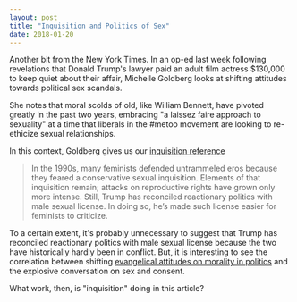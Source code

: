 ```yaml
---
layout: post
title: "Inquisition and Politics of Sex"
date: 2018-01-20
---
```


Another bit from the New York Times. In an op-ed last week following revelations that
Donald Trump's lawyer paid an adult film actress \$130,000 to keep quiet
about their affair, Michelle Goldberg looks at shifting attitudes towards
political sex scandals. 

She notes that moral scolds of old, like William Bennett, have pivoted
greatly in the past two years, embracing "a laissez faire approach to
sexuality" at a time that liberals in the #metoo movement are looking to
re-ethicize sexual relationships.

In this context, Goldberg gives us our [inquisition
reference](https://www.nytimes.com/2018/01/15/opinion/president-porn-star-stephanie-clifford.html?_r=1)

> In the 1990s, many feminists defended untrammeled eros because they feared a conservative sexual inquisition. Elements of that inquisition remain; attacks on reproductive rights have grown only more intense. Still, Trump has reconciled reactionary politics with male sexual license. In doing so, he’s made such license easier for feminists to criticize.

To a certain extent, it's probably unnecessary to suggest that Trump has
reconciled reactionary politics with male sexual license because the two have
historically hardly been in conflict. But, it is interesting to see the
correlation between shifting [evangelical attitudes on morality in
politics](https://www.npr.org/2016/10/23/498890836/poll-white-evangelicals-have-warmed-to-politicians-who-commit-immoral-acts)
and the explosive conversation on sex and consent.

What work, then, is "inquisition" doing in this article? 


